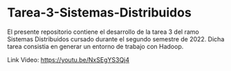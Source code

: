 # Tarea-3-Sistemas-Distribuidos

El presente repositorio contiene el desarrollo de la tarea 3 del ramo Sistemas Distribuidos cursado durante el segundo semestre de 2022. Dicha tarea consistia en generar un entorno de trabajo con Hadoop.

Link Video: https://youtu.be/NxSEgYS3Qj4

